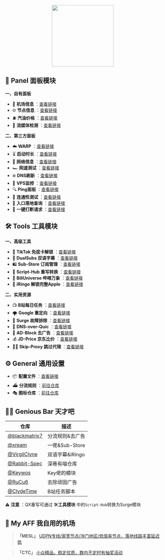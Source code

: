 <div align="center">
 <img src="https://raw.githubusercontent.com/cc63/Surge/main/Module/Surge.png" width="200">
</div>

## 🌠 Panel 面板模块

**一、自有面板**
- 🚁 **机场信息** ：[查看链接](https://github.com/cc63/Surge/tree/main/Module/Panel/Sub-info)
- 🌐 **节点信息** ：[查看链接](https://github.com/cc63/Surge/tree/main/Module/Panel/IP-info)
- ⛽ **汽油价格** ：[查看链接](https://github.com/cc63/Surge/tree/main/Module/Panel/QiYou)
- 🎥 **流媒体检测** ：[查看链接](https://github.com/cc63/Surge/tree/main/Module/Panel/Stream)

**二、第三方面板**

- ☁️ **WARP** ：[查看链接](https://github.com/Rabbit-Spec/Surge/tree/Master/Module/Panel/WARP)
- ⏳ **启动时长** ：[查看链接](https://github.com/Rabbit-Spec/Surge/tree/Master/Module/Panel/Surge-Pro)
- 🪩 **网络信息** ：[查看链接](https://github.com/Rabbit-Spec/Surge/tree/Master/Module/Panel/Network-Info)
- 🏎️ **网速测试** ：[查看链接](https://raw.githubusercontent.com/getsomecat/GetSomeCats/Surge/modules/Panel/Net_Speed/Net_Speed.sgmodule)
- ❄️ **DNS刷新** ：[查看链接](https://github.com/Rabbit-Spec/Surge/tree/Master/Module/Panel/Flush-DNS)
- 🔰 **VPS监控** ：[查看链接](https://raw.githubusercontent.com/getsomecat/GetSomeCats/Surge/modules/CatVPS.sgmodule)
- 🔍 **Ping面板** ：[查看链接](https://raw.githubusercontent.com/Keywos/rule/main/module/PingGif.sgmodule)
- 🎯 **连通性测试** ：[查看链接](https://raw.githubusercontent.com/getsomecat/GetSomeCats/Surge/modules/Connectivity_Test.sgmodule)
- 📡 **入口落地查询** ：[查看链接](https://raw.githubusercontent.com/xream/scripts/main/surge/modules/network-info/net-lsp-x.sgmodule)
- 🔪 **一键打断请求** ：[查看链接](https://raw.githubusercontent.com/xream/scripts/main/surge/modules/kill-active-requests/index.sgmodule)





## 🛠️ Tools 工具模块

**一、高级工具**

- 🎵 **TikTok 免拔卡解锁** ：[查看链接](https://github.com/Semporia/TikTok-Unlock)
- 🍟 **DualSubs 双语字幕** ：[查看链接](https://github.com/DualSubs)
- 🛍️ **Sub-Store 订阅管理** ：[查看链接](https://github.com/sub-store-org/Sub-Store)
- 📝 **Script-Hub 重写转换** ：[查看链接](https://github.com/Script-Hub-Org/Script-Hub)
- 🎨 **BiliUniverse 哔哩万象** ：[查看链接](https://github.com/BiliUniverse/Universe)
- 🍎 **iRingo 解锁完整Apple** ：[查看链接](https://github.com/VirgilClyne/iRingo)


**二、实用资源**

- 📺 **B站每日任务** ：[查看链接](https://raw.githubusercontent.com/ClydeTime/BiliBili/main/modules/BiliBiliDailyBonus.sgmodule)
- 🌪️ **Google 重定向** ：[查看链接](https://raw.githubusercontent.com/cc63/Surge/main/Module/Spec/Google_Rewrite.sgmodule)
- 🧰 **Surge 故障排除** ：[查看链接](https://raw.githubusercontent.com/Keywos/rule/main/module/surgetool.sgmodule)
- 🔐 **DNS-over-Quic** ：[查看链接](https://raw.githubusercontent.com/cc63/Surge/main/Module/Spec/DNS-Quic.sgmodule)
- 🚫 **AD-Block 去广告** ：[查看链接](https://raw.githubusercontent.com/blackmatrix7/ios_rule_script/master/rewrite/Surge/AdvertisingLite/AdvertisingLite_Mock.sgmodule)
- 💰 **JD-Price 京东比价** ：[查看链接](https://raw.githubusercontent.com/githubdulong/Script/master/jd_price2.sgmodule)
- 🏄‍♂️ **Skip-Proxy 跳过代理** ：[查看链接](https://raw.githubusercontent.com/mieqq/mieqq/master/skip-proxy-lists.sgmodule)

## ⚙️ General 通用设置
-  📦 **配置文件** ：[查看链接](https://github.com/cc63/Surge/tree/main/Conf)
-  ⛴️ **分流规则** ：[前往仓库](https://github.com/blackmatrix7/ios_rule_script/tree/master/rule/Surge)
-  🎭 **图标仓库** ：[前往仓库](https://github.com/cc63/ICON)


## 🧑‍💻 Genious Bar 天才吧
| 仓库         |  描述          |
|-------------|-------------------|
| [@blackmatrix7](https://github.com/blackmatrix7/ios_rule_script/tree/master)  | 分流规则&去广告 |
| [@xream](https://github.com/xream)  | 一佬&Sub-Store |
| [@VirgilClyne](https://github.com/VirgilClyne)  | 双语字幕&iRingo  |
| [@Rabbit-Spec](https://github.com/Rabbit-Spec/Surge)  | 深巷有喵仓库  |
| [@Keywos](https://github.com/Keywos/rule/tree/main/module)  | Key佬的模块  |
| [@RuCu6](https://github.com/RuCu6/QuanX)  | 去除顽固广告 |
| [@ClydeTime](https://github.com/ClydeTime/Quantumult)  | B站任务脚本  |

⚠️ **注意** ：QX重写可通过 🛠️**工具模块** 中的`Script-Hub`转换为Surge模块







## 🤖 My AFF 我自用的机场

>  **「MESL」** [UDPN专线/家宽节点/冷门地区/低倍率节点，落地线路丰富延迟低](https://in.mesl.cloud/#/register?code=YiKXC8T0)

>  **「CTC」** [小众精品，稳定优质，群内不定时有抽奖活动](https://www.jinglongyu.com/#/register?code=NhhJLvBB)
